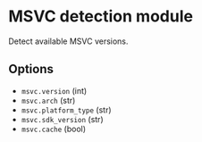 # MSVC detection module

Detect available MSVC versions.

## Options

- `msvc.version` (int)
- `msvc.arch` (str)
- `msvc.platform_type` (str)
- `msvc.sdk_version` (str)
- `msvc.cache` (bool)
